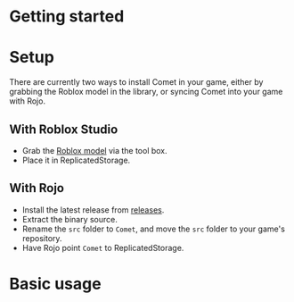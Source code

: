 # Getting started

# Setup

There are currently two ways to install Comet in your game, either by grabbing the Roblox model in the library, or syncing Comet into your game with Rojo.

## With Roblox Studio

- Grab the [Roblox model](https://www.roblox.com/library/7557538677/Comet) via the tool box.
- Place it in ReplicatedStorage.

## With Rojo

- Install the latest release from [releases](https://github.com/angrybino/Comet/releases).
- Extract the binary source.
- Rename the `src` folder to `Comet`, and move the `src` folder to your game's repository.
- Have Rojo point `Comet` to ReplicatedStorage.

# Basic usage